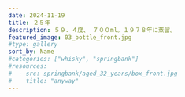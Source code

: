 ```yaml
---
date: 2024-11-19
title: ２５年
description: ５９．４度、 ７００ml。１９７８年に蒸留。
featured_image: 03_bottle_front.jpg
#type: gallery
sort_by: Name
#categories: ["whisky", "springbank"]
#resources:
#  - src: springbank/aged_32_years/box_front.jpg
#    title: "anyway"
---
```

